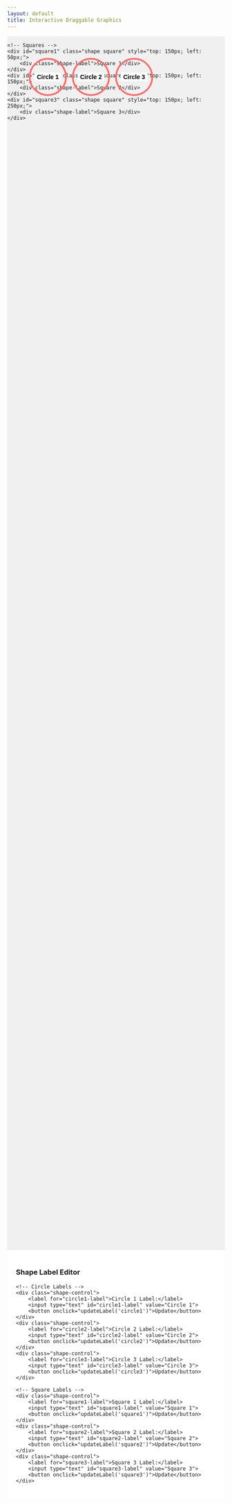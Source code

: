 ```yaml
---
layout: default
title: Interactive Draggable Graphics
---
```


<style>
    .shape-container {
        margin: 0;
        overflow: hidden;
        height: 70vh; /* Reduced to make room for form */
        position: relative;
        background: url('image.png') no-repeat center center;
        background-size: contain;
        background-color: #f0f0f0;
        cursor: grab;
    }

    .shape {
        position: absolute;
        cursor: grab;
        display: flex;
        justify-content: center;
        align-items: center;
        font-family: Arial, sans-serif;
        font-weight: bold;
        user-select: none;
    }

    .shape-label {
        background-color: white;
        color: black;
        padding: 2px 6px;
        border-radius: 3px;
        pointer-events: none;
        z-index: 10;
    }

    /* Circle style */
    .circle {
        width: 80px;
        height: 80px;
        border: 4px solid #FF6B6B;
        border-radius: 50%;
        background-color: transparent;
    }

    /* Square style */
    .square {
        width: 80px;
        height: 80px;
        border: 4px solid #4ECDC4;
        background-color: transparent;
    }

    /* Form styling */
    .label-controls {
        padding: 20px;
        background: white;
        border-top: 1px solid #ddd;
    }
    
    .shape-control {
        margin: 10px 0;
    }
    
    button {
        padding: 8px 15px;
        background: #4ECDC4;
        border: none;
        border-radius: 4px;
        cursor: pointer;
    }
</style>

<div class="shape-container">
    <!-- Circles -->
    <div id="circle1" class="shape circle" style="top: 50px; left: 50px;">
        <div class="shape-label">Circle 1</div>
    </div>
    <div id="circle2" class="shape circle" style="top: 50px; left: 150px;">
        <div class="shape-label">Circle 2</div>
    </div>
    <div id="circle3" class="shape circle" style="top: 50px; left: 250px;">
        <div class="shape-label">Circle 3</div>
    </div>
    
    <!-- Squares -->
    <div id="square1" class="shape square" style="top: 150px; left: 50px;">
        <div class="shape-label">Square 1</div>
    </div>
    <div id="square2" class="shape square" style="top: 150px; left: 150px;">
        <div class="shape-label">Square 2</div>
    </div>
    <div id="square3" class="shape square" style="top: 150px; left: 250px;">
        <div class="shape-label">Square 3</div>
    </div>
</div>

<div class="label-controls">
    <h3>Shape Label Editor</h3>
    
    <!-- Circle Labels -->
    <div class="shape-control">
        <label for="circle1-label">Circle 1 Label:</label>
        <input type="text" id="circle1-label" value="Circle 1">
        <button onclick="updateLabel('circle1')">Update</button>
    </div>
    <div class="shape-control">
        <label for="circle2-label">Circle 2 Label:</label>
        <input type="text" id="circle2-label" value="Circle 2">
        <button onclick="updateLabel('circle2')">Update</button>
    </div>
    <div class="shape-control">
        <label for="circle3-label">Circle 3 Label:</label>
        <input type="text" id="circle3-label" value="Circle 3">
        <button onclick="updateLabel('circle3')">Update</button>
    </div>
    
    <!-- Square Labels -->
    <div class="shape-control">
        <label for="square1-label">Square 1 Label:</label>
        <input type="text" id="square1-label" value="Square 1">
        <button onclick="updateLabel('square1')">Update</button>
    </div>
    <div class="shape-control">
        <label for="square2-label">Square 2 Label:</label>
        <input type="text" id="square2-label" value="Square 2">
        <button onclick="updateLabel('square2')">Update</button>
    </div>
    <div class="shape-control">
        <label for="square3-label">Square 3 Label:</label>
        <input type="text" id="square3-label" value="Square 3">
        <button onclick="updateLabel('square3')">Update</button>
    </div>
</div>

<script>
    document.addEventListener('DOMContentLoaded', () => {
        const shapes = document.querySelectorAll('.shape');
        let activeShape = null;
        let offsetX, offsetY;

        // Make all shapes draggable
        shapes.forEach(shape => {
            shape.addEventListener('mousedown', startDrag);
        });

        function startDrag(e) {
            if (e.target.classList.contains('shape-label')) return;
            
            activeShape = e.target.closest('.shape');
            if (!activeShape) return;
            
            const rect = activeShape.getBoundingClientRect();
            offsetX = e.clientX - rect.left;
            offsetY = e.clientY - rect.top;
            
            activeShape.style.cursor = 'grabbing';
            document.addEventListener('mousemove', dragShape);
            document.addEventListener('mouseup', stopDrag);
            e.preventDefault();
        }

        function dragShape(e) {
            if (!activeShape) return;
            
            activeShape.style.left = `${e.clientX - offsetX}px`;
            activeShape.style.top = `${e.clientY - offsetY}px`;
        }

        function stopDrag() {
            if (activeShape) {
                activeShape.style.cursor = 'grab';
                activeShape = null;
            }
            document.removeEventListener('mousemove', dragShape);
            document.removeEventListener('mouseup', stopDrag);
        }
    });

    // Label update function
    function updateLabel(shapeId) {
        const input = document.getElementById(`${shapeId}-label`);
        const label = document.querySelector(`#${shapeId} .shape-label`);
        label.textContent = input.value;
    }
</script>
